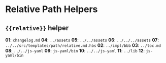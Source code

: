 
# Relative Path Helpers

## `{{relative}}` helper

**01**: `changelog.md`
**04**: `../assets`
**05**: `../../assets`
**06**: `../../../assets`
**07**: `../../src/templates/path/relative.md.hbs`
**02**: `../impl/bbb`
**03**: `../toc.md`
**08**: `../../js-yaml`
**09**: `js-yaml/bin`
**10**: `../../js-yaml`
**11**: `../lib`
**12**: `js-yaml/bin`

<a href="../../lib/assets/css/styles.css"></a> 
<a href="lib/assets/css/styles.css"></a> 
<a href="lib/assets/css/styles.css"></a> 
<a href="Dropbox/Development/generate/assemble/helper-lib-examples/lib/assets/css/styles.css"></a> 
<a href="../../assets/css/styles.css"></a> 
<a href="../../../../../../../assets/css/styles.css"></a> 

